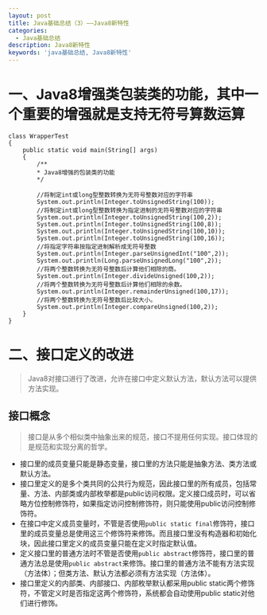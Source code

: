 ```yaml
---
layout: post
title: Java基础总结（3）——Java8新特性
categories:
  - Java基础总结
description: Java8新特性
keywords: 'java基础总结, Java8新特性'
---
```


# 一、Java8增强类包装类的功能，其中一个重要的增强就是支持无符号算数运算

```
class WrapperTest
{
    public static void main(String[] args)
    {
        /**
        * Java8增强的包装类的功能
        */

        //将制定int或long型整数转换为无符号整数对应的字符串
        System.out.println(Integer.toUnsignedString(100));
        //将制定int或long型整数转换为指定进制的无符号整数对应的字符串
        System.out.println(Integer.toUnsignedString(100,2));
        System.out.println(Integer.toUnsignedString(100,8));
        System.out.println(Integer.toUnsignedString(100,10));
        System.out.println(Integer.toUnsignedString(100,16));
        //将指定字符串按指定进制解析成无符号整数
        System.out.println(Integer.parseUnsignedInt("100",2));
        System.out.println(Long.parseUnsignedLong("100",2));
        //将两个整数转换为无符号整数后计算他们相除的商。
        System.out.println(Integer.divideUnsigned(100,2));
        //将两个整数转换为无符号整数后计算他们相除的余数。
        System.out.println(Integer.remainderUnsigned(100,17));
        //将两个整数转换为无符号整数后比较大小。
        System.out.println(Integer.compareUnsigned(100,2));
    }
}
```
# 二、接口定义的改进

> Java8对接口进行了改进，允许在接口中定义默认方法，默认方法可以提供方法实现。

## 接口概念

> 接口是从多个相似类中抽象出来的规范，接口不提用任何实现。接口体现的是规范和实现分离的哲学。

- 接口里的成员变量只能是静态变量，接口里的方法只能是抽象方法、类方法或默认方法。
- 接口里定义的是多个类共同的公共行为规范，因此接口里的所有成员，包括常量、方法、内部类或内部枚举都是public访问权限。定义接口成员时，可以省略方位控制修饰符，如果指定访问控制修饰符，则只能使用public访问控制修饰符。
- 在接口中定义成员变量时，不管是否使用`public static final`修饰符，接口里的成员变量总是使用这三个修饰符来修饰。而且接口里没有构造器和初始化块，因此接口里定义的成员变量只能在定义时指定默认值。
- 定义接口里的普通方法时不管是否使用`public abstract`修饰符，接口里的普通方法总是使用`public abstract`来修饰。接口里的普通方法不能有方法实现（方法体）；但类方法、默认方法都必须有方法实现（方法体）。
- 接口里定义的内部类、内部接口、内部枚举默认都采用public static两个修饰符，不管定义时是否指定这两个修饰符，系统都会自动使用public static对他们进行修饰。